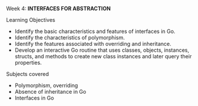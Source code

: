 Week 4: **INTERFACES FOR ABSTRACTION**

Learning Objectives
- Identify the basic characteristics and features of interfaces in Go.
- Identify the characteristics of polymorphism.
- Identify the features associated with overriding and inheritance.
- Develop an interactive Go routine that uses classes, objects, instances, structs, and methods to create new class instances and later query their properties.

Subjects covered
- Polymorphism, overriding
- Absence of inheritance in Go 
- Interfaces in Go
